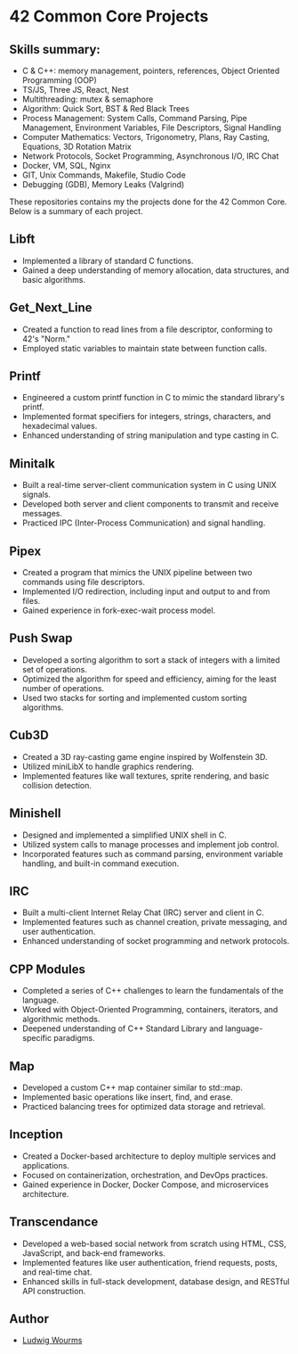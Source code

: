 # 42 Common Core Projects

## Skills summary:
- C & C++: memory management, pointers, references, Object Oriented Programming (OOP)
- TS/JS, Three JS, React, Nest
- Multithreading: mutex & semaphore
- Algorithm: Quick Sort, BST & Red Black Trees
- Process Management: System Calls, Command Parsing, Pipe Management, Environment Variables, File Descriptors, Signal Handling
- Computer Mathematics: Vectors, Trigonometry, Plans, Ray Casting, Equations, 3D Rotation Matrix
- Network Protocols, Socket Programming, Asynchronous I/O, IRC Chat
- Docker, VM, SQL, Nginx
- GIT, Unix Commands, Makefile, Studio Code
- Debugging (GDB), Memory Leaks (Valgrind)

These repositories contains my the projects done for the 42 Common Core. Below is a summary of each project.
## Libft
- Implemented a library of standard C functions.
- Gained a deep understanding of memory allocation, data structures, and basic algorithms.

## Get_Next_Line
- Created a function to read lines from a file descriptor, conforming to 42's "Norm."
- Employed static variables to maintain state between function calls.

## Printf
- Engineered a custom printf function in C to mimic the standard library's printf.
- Implemented format specifiers for integers, strings, characters, and hexadecimal values.
- Enhanced understanding of string manipulation and type casting in C.

## Minitalk
- Built a real-time server-client communication system in C using UNIX signals.
- Developed both server and client components to transmit and receive messages.
- Practiced IPC (Inter-Process Communication) and signal handling.

## Pipex
- Created a program that mimics the UNIX pipeline between two commands using file descriptors.
- Implemented I/O redirection, including input and output to and from files.
- Gained experience in fork-exec-wait process model.

## Push Swap
- Developed a sorting algorithm to sort a stack of integers with a limited set of operations.
- Optimized the algorithm for speed and efficiency, aiming for the least number of operations.
- Used two stacks for sorting and implemented custom sorting algorithms.

## Cub3D
- Created a 3D ray-casting game engine inspired by Wolfenstein 3D.
- Utilized miniLibX to handle graphics rendering.
- Implemented features like wall textures, sprite rendering, and basic collision detection.

## Minishell
- Designed and implemented a simplified UNIX shell in C.
- Utilized system calls to manage processes and implement job control.
- Incorporated features such as command parsing, environment variable handling, and built-in command execution.

## IRC
- Built a multi-client Internet Relay Chat (IRC) server and client in C.
- Implemented features such as channel creation, private messaging, and user authentication.
- Enhanced understanding of socket programming and network protocols.

## CPP Modules
- Completed a series of C++ challenges to learn the fundamentals of the language.
- Worked with Object-Oriented Programming, containers, iterators, and algorithmic methods.
- Deepened understanding of C++ Standard Library and language-specific paradigms.

## Map
- Developed a custom C++ map container similar to std::map.
- Implemented basic operations like insert, find, and erase.
- Practiced balancing trees for optimized data storage and retrieval.

## Inception
- Created a Docker-based architecture to deploy multiple services and applications.
- Focused on containerization, orchestration, and DevOps practices.
- Gained experience in Docker, Docker Compose, and microservices architecture.

## Transcendance
- Developed a web-based social network from scratch using HTML, CSS, JavaScript, and back-end frameworks.
- Implemented features like user authentication, friend requests, posts, and real-time chat.
- Enhanced skills in full-stack development, database design, and RESTful API construction.

## Author
- [Ludwig Wourms](https://github.com/Drwuu)

